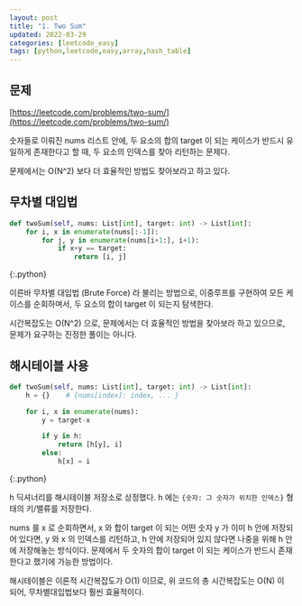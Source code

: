 ```yaml
---
layout: post
title: "1. Two Sum"
updated: 2022-03-29
categories: [leetcode_easy]
tags: [python,leetcode,easy,array,hash_table]
---
```


## 문제

[https://leetcode.com/problems/two-sum/](https://leetcode.com/problems/two-sum/)

숫자들로 이뤄진 nums 리스트 안에, 두 요소의 합의 target 이 되는 케이스가 반드시 유일하게 존재한다고 할 때, 두 요소의 인덱스를 찾아 리턴하는 문제다.

문제에서는 O(N^2) 보다 더 효율적인 방법도 찾아보라고 하고 있다.

## 무차별 대입법

```python
def twoSum(self, nums: List[int], target: int) -> List[int]:
    for i, x in enumerate(nums[:-1]):
        for j, y in enumerate(nums[i+1:], i+1):
            if x+y == target:
                return [i, j]
```
{:.python}

이른바 무차별 대입법 (Brute Force) 라 불리는 방법으로, 이중루프를 구현하여 모든 케이스를 순회하며서, 두 요소의 합이 target 이 되는지 탐색한다.

시간복잡도는 O(N^2) 으로, 문제에서는 더 효율적인 방법을 찾아보라 하고 있으므로, 문제가 요구하는 진정한 풀이는 아니다.

## 해시테이블 사용

```python
def twoSum(self, nums: List[int], target: int) -> List[int]:
    h = {}    # {nums[index]: index, ... }

    for i, x in enumerate(nums):
        y = target-x

        if y in h:
            return [h[y], i]
        else:
            h[x] = i
```
{:.python}

h 딕셔너리를 해시테이블 저장소로 상정했다. h 에는 `{숫자: 그 숫자가 위치한 인덱스}` 형태의 키/밸류를 저장한다.

nums 를 x 로 순회하면서, x 와 합이 target 이 되는 어떤 숫자 y 가 이미 h 안에 저장되어 있다면, y 와 x 의 인덱스를 리턴하고, h 안에 저장되어 있지 않다면 나중을 위해 h 안에 저장해놓는 방식이다. 문제에서 두 숫자의 합이 target 이 되는 케이스가 반드시 존재한다고 했기에 가능한 방법이다.

해시테이블은 이론적 시간복잡도가 O(1) 이므로, 위 코드의 총 시간복잡도는 O(N) 이 되어, 무차별대입법보다 훨씬 효율적이다.
